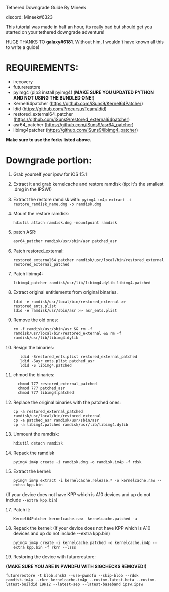 Tethered Downgrade Guide
By Mineek

discord: Mineek#6323

This tutorial was made in half an hour, its really bad but should get you started on your tethered downgrade adventure!

HUGE THANKS TO **galaxy#6181**. Without him, I wouldn't have known all this to write a guide!

# REQUIREMENTS:
- irecovery
- futurerestore
- pyimg4 (pip3 install pyimg4) (**MAKE SURE YOU UPDATED PYTHON AND NOT USING THE BUNDLED ONE!**)
- Kernel64patcher (https://github.com/iSuns9/Kernel64Patcher)
- ldid (https://github.com/ProcursusTeam/ldid)
- restored_external64_patcher (https://github.com/iSuns9/restored_external64patcher)
- asr64_patcher (https://github.com/iSuns9/asr64_patcher)
- libimg4patcher (https://github.com/iSuns9/libimg4_patcher)

**Make sure to use the forks listed above.**

# Downgrade portion:

1. Grab yourself your ipsw for iOS 15.1
2. Extract it and grab kernelcache and restore ramdisk (tip: it's the smallest .dmg in the IPSW!)
4. Extract the restore ramdisk with: `pyimg4 im4p extract -i restore_ramdisk_name.dmg -o ramdisk.dmg`
5. Mount the restore ramdisk: 


	   hdiutil attach ramdisk.dmg -mountpoint ramdisk


6. patch ASR: 
          
       asr64_patcher ramdisk/usr/sbin/asr patched_asr
        


7. Patch restored_external: 


	   restored_external64_patcher ramdisk/usr/local/bin/restored_external restored_external_patched


9. Patch libimg4: 
          
	  
       libimg4_patcher ramdisk/usr/lib/libimg4.dylib libimg4.patched
          
	  
10. Extract original entitlements from original binaries.
            
        ldid -e ramdisk/usr/local/bin/restored_external >> restored_ents.plist
        ldid -e ramdisk/usr/sbin/asr >> asr_ents.plist
            


11. Remove the old ones: 


        rm -f ramdisk/usr/sbin/asr && rm -f ramdisk/usr/local/bin/restored_external && rm -f ramdisk/usr/lib/libimg4.dylib


12. Resign the binaries: 


	       ldid -Srestored_ents.plist restored_external_patched
	       ldid -Sasr_ents.plist patched_asr
	       ldid -S libimg4.patched


13. chmod the binaries: 


	      chmod 777 restored_external_patched
	      chmod 777 patched_asr
	      chmod 777 libimg4.patched


14. Replace the original binaries with the patched ones: 


		cp -a restored_external_patched ramdisk/usr/local/bin/restored_external
		cp -a patched_asr ramdisk/usr/sbin/asr
		cp -a libimg4.patched ramdisk/usr/lib/libimg4.dylib


14. Unmount the ramdisk: 


		hdiutil detach ramdisk


15. Repack the ramdisk 


		pyimg4 im4p create -i ramdisk.dmg -o ramdisk.im4p -f rdsk


16. Extract the kernel:
	

	    pyimg4 im4p extract -i kernelcache.release.* -o kernelcache.raw --extra kpp.bin 


(If your device does not have KPP which is A10 devices and up do not include `--extra kpp.bin`)

17. Patch it: 


	    Kernel64Patcher kernelcache.raw  kernelcache.patched -a


18. Repack the kernel:
(If your device does not have KPP which is A10 devices and up do not include --extra kpp.bin)


	    pyimg4 im4p create -i kernelcache.patched -o kernelcache.im4p --extra kpp.bin -f rkrn --lzss

19. Restoring the device with futurerestore:

**(MAKE SURE YOU ARE IN PWNDFU WITH SIGCHECKS REMOVED!)**


    futurerestore -t blob.shsh2 --use-pwndfu --skip-blob --rdsk ramdisk.im4p --rkrn kernelcache.im4p --custom-latest-beta --custom-latest-buildid 19H12 --latest-sep --latest-baseband ipsw.ipsw
